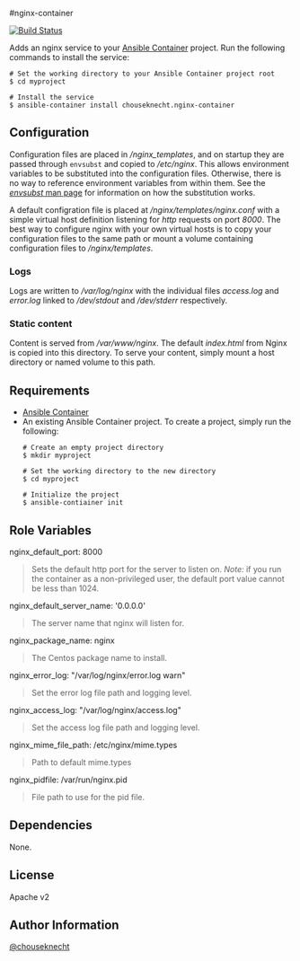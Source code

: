#nginx-container 

[![Build Status](https://travis-ci.org/chouseknecht/nginx-container.svg?branch=master)](https://travis-ci.org/chouseknecht/nginx-container)

Adds an nginx service to your [Ansible Container](https://github.com/ansible/ansible-container) project. Run the following commands
to install the service:

```
# Set the working directory to your Ansible Container project root
$ cd myproject

# Install the service
$ ansible-container install chouseknecht.nginx-container
```
## Configuration 

Configuration files are placed in */nginx_templates*, and on startup they are passed through `envsubst` and copied to */etc/nginx*. This allows environment variables to be substituted into the configuration files. Otherwise, there is no way to reference environment variables from within them. See the [*envsubst* man page](https://www.gnu.org/software/gettext/manual/html_node/envsubst-Invocation.html) for information on how the substitution works.

A default configration file is placed at */nginx/templates/nginx.conf* with a simple virtual host definition listening for *http* requests on port *8000*. The best way to configure nginx with your own virtual hosts is to copy your configuration files to the same path or mount a volume containing configuration files to */nginx/templates*. 

### Logs

Logs are written to */var/log/nginx* with the individual files *access.log* and *error.log* linked to */dev/stdout* and */dev/stderr* respectively.

### Static content

Content is served from */var/www/nginx*. The default *index.html* from Nginx is copied into this directory. To serve your content, simply mount a host directory or named volume to this path.

## Requirements

- [Ansible Container](https://github.com/ansible/ansible-container)
- An existing Ansible Container project. To create a project, simply run the following:
    ```
    # Create an empty project directory
    $ mkdir myproject

    # Set the working directory to the new directory
    $ cd myproject

    # Initialize the project
    $ ansible-contiainer init
    ```

## Role Variables

nginx_default_port: 8000
> Sets the default http port for the server to listen on. *Note:* if you run the container as a non-privileged user, the default port value cannot be less than 1024.

nginx_default_server_name: '0.0.0.0'
> The server name that nginx will listen for.

nginx_package_name: nginx
> The Centos package name to install.

nginx_error_log: "/var/log/nginx/error.log warn"
> Set the error log file path and logging level. 

nginx_access_log: "/var/log/nginx/access.log"
> Set the access log file path and logging level. 

nginx_mime_file_path: /etc/nginx/mime.types
> Path to default mime.types

nginx_pidfile: /var/run/nginx.pid
> File path to use for the pid file.

## Dependencies

None.

## License

Apache v2

## Author Information

[@chouseknecht](https://github.com/chouseknecht)


